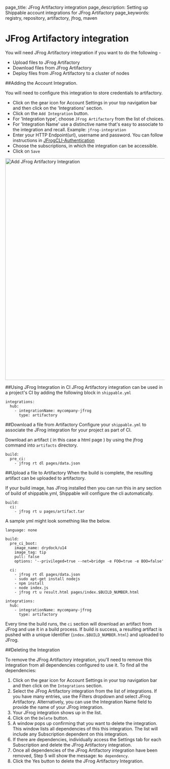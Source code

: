 page_title: JFrog Artifactory integration
page_description: Setting up Shippable account integrations for JFrog Artifactory
page_keywords: registry, repository, artifactory, jfrog, maven

# JFrog Artifactory integration

You will need JFrog Artifactory integration if you want to do the following -

- Upload files to JFrog Artifactory
- Download files from JFrog Artifactory
- Deploy files from JFrog Artifactory to a cluster of nodes

##Adding the Account Integration.

You will need to configure this integration to store credentials to artifactory.

* Click on the gear icon for Account Settings in your top navigation bar and then click on the 'Integrations' section.
* Click on the `Add Integration` button.
* For 'Integration type', choose `JFrog Artifactory` from the list of choices.
* For 'Integration Name' use a distinctive name that's easy to associate to the integration and recall. Example: `jfrog-integration`
* Enter your HTTP Endpoint(url), username and password. You can follow instructions in [JFrogCLI-Authentication](https://www.jfrog.com/confluence/display/RTF/JFrog+CLI#JFrogCLI-Authentication)
* Choose the subscriptions, in which the integration can be accessible.
* Click on `Save`

<img src="/ci/images/integrations/artifactRegistries/jfrogArtifactory/addInt.png" alt="Add JFrog Artifactory Integration" style="width:700px;"/>

##Using JFrog Integration in CI
JFrog Artifactory integration can be used in a project's CI by adding the following block in `shippable.yml`

```
integrations:
  hub:
    - integrationName: mycompany-jfrog
      type: artifactory
```

##Download a file from Artifactory
Configure your `shippable.yml` to associate the JFrog integration for your project as part of CI.

Download an artifact ( in this case a html page ) by using the jfrog command into `artifacts` directory.

```
build:
  pre_ci:
    - jfrog rt dl pages/data.json
```

##Upload a file to Artifactory
When the build is complete, the resulting artifact can be uploaded to artifactory.

If your build image, has JFrog installed then you can run this in any section of build of shippable.yml, Shippable will configure the cli automatically.

```
build:
  ci:
    - jfrog rt u pages/artifact.tar
```

A sample yml might look something like the below.

```
language: none

build:
  pre_ci_boot:
    image_name: drydock/u14
    image_tag: tip
    pull: false
    options: '--privileged=true --net=bridge -e FOO=true -e BOO=false'

  ci:
    - jfrog rt dl pages/data.json
    - sudo apt-get install nodejs
    - npm install
    - node index.js
    - jfrog rt u result.html pages/index.$BUILD_NUMBER.html

integrations:
  hub:
    - integrationName: mycompany-jfrog
      type: artifactory

```
Every time the build runs, the `ci` section will download an artifact from JFrog and use it in a build process. If build is success, a resulting artifact is pushed with a unique identifier (`index.$BUILD_NUMBER.html`) and uploaded to JFrog.

##Deleting the Integration

 To remove the JFrog Artifactory integration, you'll need to remove this integration from all dependencies configured to use it. To find all the dependencies:

 1. Click on the gear icon for Account Settings in your top navigation bar and then click on the `Integrations` section.
 2. Select the JFrog Artifactory integration from the list of integrations. If you have many entries, use the Filters dropdown and select JFrog Artifactory. Alternatively, you can use the Integration Name field to provide the name of your JFrog integration.
 3. Your JFrog integration shows up in the list.
 4. Click on the `Delete` button.
 5. A window pops up confirming that you want to delete the integration. This window lists all dependencies of this this integration. The list will include any Subscription dependent on this integration.
 6. If there are dependencies, individually access the Settings tab for each Subscription and delete the JFrog Artifactory integration.
 7. Once all dependencies of the JFrog Artifactory integration have been removed, Step 5 will show the message: `No dependency`.
 8. Click the Yes button to delete the JFrog Artifactory Integration.
